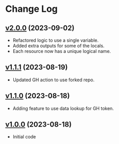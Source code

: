 # Change Log

## [v2.0.0](https://github.com/ingenube/github_setup/tree/v2.0.0) (2023-09-02)
- Refactored logic to use a single variable.
- Added extra outputs for some of the locals.
- Each resource now has a unique logical name. 

## [v1.1.1](https://github.com/ingenube/github_setup/tree/v1.1.1) (2023-08-19)
- Updated GH action to use forked repo.

## [v1.1.0](https://github.com/ingenube/github_setup/tree/v1.1.0) (2023-08-18)
- Adding feature to use data lookup for GH token.

## [v1.0.0](https://github.com/ingenube/github_setup/tree/v1.0.0) (2023-08-18)
- Initial code